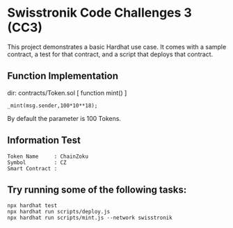 # Swisstronik Code Challenges 3 (CC3)

This project demonstrates a basic Hardhat use case. It comes with a sample contract, a test for that contract, and a script that deploys that contract.

## Function Implementation
dir: contracts/Token.sol [ function mint() ]
```
_mint(msg.sender,100*10**18);
```
By default the parameter is 100 Tokens.

## Information Test
```
Token Name     : ChainZoku
Symbol         : CZ
Smart Contract :
```


## Try running some of the following tasks:

```shell
npx hardhat test
npx hardhat run scripts/deploy.js
npx hardhat run scripts/mint.js --network swisstronik
```
